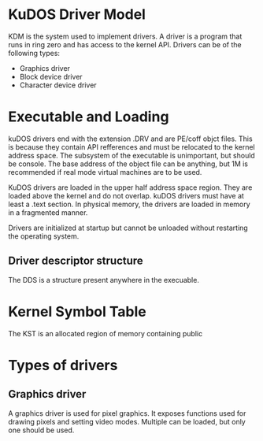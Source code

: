 # KuDOS Driver Model

KDM is the system used to implement drivers. A driver is a program that runs in ring zero and has access to the kernel API. Drivers can be of the following types:

* Graphics driver
* Block device driver
* Character device driver



# Executable and Loading

kuDOS drivers end with the extension .DRV and are PE/coff objct files. This is because they contain API refferences and must be relocated to the kernel address space. The subsystem of the executable is unimportant, but should be console. The base address of the object file can be anything, but 1M is recommended if real mode virtual machines are to be used.

KuDOS drivers are loaded in the upper half address space region. They are loaded above the kernel and do not overlap. kuDOS drivers must have at least a .text section. In physical memory, the drivers are loaded in memory in a fragmented manner.

Drivers are initialized at startup but cannot be unloaded without restarting the operating system. 

## Driver descriptor structure

The DDS is a structure present anywhere in the execuable.

# Kernel Symbol Table

The KST is an allocated region of memory containing public 

# Types of drivers

## Graphics driver

A graphics driver is used for pixel graphics. It exposes functions used for drawing pixels and setting video modes. Multiple can be loaded, but only one should be used.

